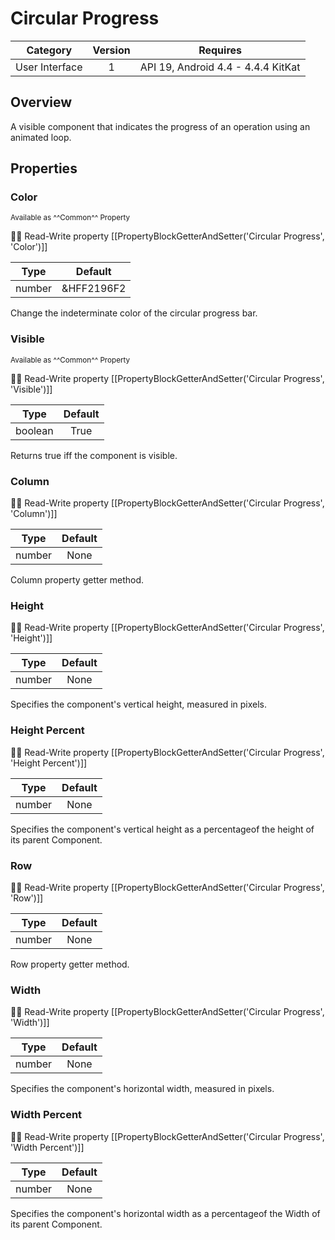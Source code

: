 # Circular Progress

| Category | Version | Requires |
|:--------:|:-------:|:--------:|
|User Interface|1|API 19, Android 4.4 - 4.4.4 KitKat|

## Overview

A visible component that indicates the progress of an operation using an animated loop.

## Properties

### Color

<small>Available as ^^Common^^ Property</small>

:eyes::pencil: Read-Write property
[[PropertyBlockGetterAndSetter('Circular Progress', 'Color')]]

| Type | Default |
|:----:|:-------:|
|number|&HFF2196F2|

Change the indeterminate color of the circular progress bar.

### Visible

<small>Available as ^^Common^^ Property</small>

:eyes::pencil: Read-Write property
[[PropertyBlockGetterAndSetter('Circular Progress', 'Visible')]]

| Type | Default |
|:----:|:-------:|
|boolean|True|

Returns true iff the component is visible.

### Column

:eyes::pencil: Read-Write property
[[PropertyBlockGetterAndSetter('Circular Progress', 'Column')]]

| Type | Default |
|:----:|:-------:|
|number|None|

Column property getter method.

### Height

:eyes::pencil: Read-Write property
[[PropertyBlockGetterAndSetter('Circular Progress', 'Height')]]

| Type | Default |
|:----:|:-------:|
|number|None|

Specifies the component's vertical height, measured in pixels.

### Height Percent

:eyes::pencil: Read-Write property
[[PropertyBlockGetterAndSetter('Circular Progress', 'Height Percent')]]

| Type | Default |
|:----:|:-------:|
|number|None|

Specifies the component's vertical height as a percentageof the height of its parent Component.

### Row

:eyes::pencil: Read-Write property
[[PropertyBlockGetterAndSetter('Circular Progress', 'Row')]]

| Type | Default |
|:----:|:-------:|
|number|None|

Row property getter method.

### Width

:eyes::pencil: Read-Write property
[[PropertyBlockGetterAndSetter('Circular Progress', 'Width')]]

| Type | Default |
|:----:|:-------:|
|number|None|

Specifies the component's horizontal width, measured in pixels.

### Width Percent

:eyes::pencil: Read-Write property
[[PropertyBlockGetterAndSetter('Circular Progress', 'Width Percent')]]

| Type | Default |
|:----:|:-------:|
|number|None|

Specifies the component's horizontal width as a percentageof the Width of its parent Component.